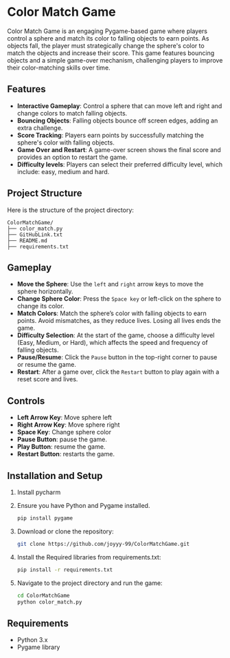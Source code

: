 # Color Match Game

Color Match Game is an engaging Pygame-based game where players control a sphere and match its color to falling objects to earn points. As objects fall, the player must strategically change the sphere's color to match the objects and increase their score. This game features bouncing objects and a simple game-over mechanism, challenging players to improve their color-matching skills over time.

## Features
- **Interactive Gameplay**: Control a sphere that can move left and right and change colors to match falling objects.
- **Bouncing Objects**: Falling objects bounce off screen edges, adding an extra challenge.
- **Score Tracking**: Players earn points by successfully matching the sphere's color with falling objects.
- **Game Over and Restart**: A game-over screen shows the final score and provides an option to restart the game.
- **Difficulty levels**: Players can select their preferred difficulty level, which include: easy, medium and hard.

## Project Structure
Here is the structure of the project directory:
```
ColorMatchGame/
├── color_match.py         
├── GitHubLink.txt          
├── README.md               
├── requirements.txt       
```
## Gameplay
- **Move the Sphere**: Use the `left` and `right` arrow keys to move the sphere horizontally.
- **Change Sphere Color**: Press the `Space key` or left-click on the sphere to change its color.
- **Match Colors**: Match the sphere’s color with falling objects to earn points. Avoid mismatches, as they reduce lives. Losing all lives ends the game.
- **Difficulty Selection**: At the start of the game, choose a difficulty level (Easy, Medium, or Hard), which affects the speed and frequency of falling objects.
- **Pause/Resume**: Click the `Pause` button in the top-right corner to pause or resume the game.
- **Restart**: After a game over, click the `Restart` button to play again with a reset score and lives.

## Controls
- **Left Arrow Key**: Move sphere left
- **Right Arrow Key**: Move sphere right
- **Space Key**: Change sphere color
- **Pause Button**: pause the game.
- **Play Button**: resume the game.
- **Restart Button**: restarts the game.

## Installation and Setup
1. Install pycharm

2. Ensure you have Python and Pygame installed.
   ```bash
   pip install pygame
   ```
3. Download or clone the repository:
   ```bash
   git clone https://github.com/joyyy-99/ColorMatchGame.git
   ```
4. Install the Required libraries from requirements.txt:
    ```bash
   pip install -r requirements.txt
   ```
5. Navigate to the project directory and run the game:
   ```bash
   cd ColorMatchGame
   python color_match.py
   ```

## Requirements
- Python 3.x
- Pygame library



